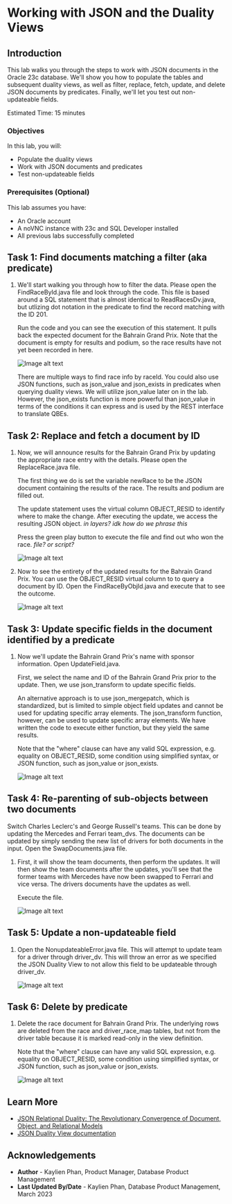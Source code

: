 # Working with JSON and the Duality Views

## Introduction

This lab walks you through the steps to work with JSON documents in the Oracle 23c database. We'll show you how to populate the tables and subsequent duality views, as well as filter, replace, fetch, update, and delete JSON documents by predicates. Finally, we'll let you test out non-updateable fields. 

Estimated Time: 15 minutes

### Objectives

In this lab, you will:
* Populate the duality views
* Work with JSON documents and predicates
* Test non-updateable fields

### Prerequisites (Optional)

This lab assumes you have:
* An Oracle account
* A noVNC instance with 23c and SQL Developer installed
* All previous labs successfully completed


## Task 1: Find documents matching a filter (aka predicate)

1. We'll start walking you through how to filter the data. Please open the FindRaceById.java file and look through the code. This file is based around a SQL statement that is almost identical to ReadRacesDv.java, but  utlizing dot notation in the predicate to find the record matching with the ID 201.

    Run the code and you can see the execution of this statement. It pulls back the expected document for the Bahrain Grand Prix. Note that the document is empty for results and podium, so the race results have not yet been recorded in here.

    ![Image alt text](images/find-race-by-id.png)

    There are multiple ways to find race info by raceId. You could also use JSON functions, such as json\_value and json\_exists in predicates when querying duality views. We will utilize json\_value later on in the lab. However, the json\_exists function is more powerful than json\_value in terms of the conditions it can express and is used by the REST interface to translate QBEs.


## Task 2: Replace and fetch a document by ID

1. Now, we will announce results for the Bahrain Grand Prix by updating the appropriate race entry with the details. Please open the ReplaceRace.java file.

    The first thing we do is set the variable newRace to be the JSON document containing the results of the race. The results and podium are filled out. 

    The update statement uses the virtual column OBJECT\_RESID to identify where to make the change. After executing the update, we access the resulting JSON object. *in layers? idk how do we phrase this* 

    Press the green play button to execute the file and find out who won the race. *file? or script?*

    ![Image alt text](images/replace-race.png)


2. Now to see the entirety of the updated results for the Bahrain Grand Prix. You can use the OBJECT\_RESID virtual column to to query a document by ID. Open the FindRaceByObjId.java and execute that to see the outcome.

    ![Image alt text](images/find-by-obj-id.png)


## Task 3: Update specific fields in the document identified by a predicate

1. Now we'll update the Bahrain Grand Prix's name with sponsor information. Open UpdateField.java. 

    First, we select the name and ID of the Bahrain Grand Prix prior to the update. Then, we use json\_transform to update specific fields. 

    An alternative approach is to use json_mergepatch, which is standardized, but is limited to simple object field updates and cannot be used for updating specific array elements. The json\_transform function, however, can be used to update specific array elements. We have written the code to execute either function, but they yield the same results.
    
    Note that the "where" clause can have any valid SQL expression, e.g. equality on OBJECT\_RESID, some condition using simplified syntax, or JSON function, such as json\_value or json\_exists.

    ![Image alt text](images/update-field.png)


## Task 4: Re-parenting of sub-objects between two documents
Switch Charles Leclerc's and George Russell's teams. This can be done by updating the Mercedes and Ferrari team_dvs. The documents can be updated by simply sending the new list of drivers for both documents in the input. Open the SwapDocuments.java file.
1. First, it will show the team documents, then perform the updates. It will then show the team documents after the updates, you'll see that the former teams with Mercedes have now been swapped to Ferrari and vice versa. The drivers documents have the updates as well.

    Execute the file.

    ![Image alt text](images/swap-docs.png)



## Task 5: Update a non-updateable field

1. Open the NonupdateableError.java file. This will attempt to update team for a driver through driver\_dv. This will throw an error as we specified the JSON Duality View to not allow this field to be updateable through driver_dv.

    ![Image alt text](images/nonupdateable.png)



## Task 6: Delete by predicate

1. Delete the race document for Bahrain Grand Prix. The underlying rows are deleted from the race and driver\_race\_map tables, but not from the driver table because it is marked read-only in the view definition. 

    Note that the "where" clause can have any valid SQL expression, e.g. equality on OBJECT\_RESID, some condition using simplified syntax, or JSON function, such as json\_value or json\_exists.

    ![Image alt text](images/delete.png)

## Learn More

* [JSON Relational Duality: The Revolutionary Convergence of Document, Object, and Relational Models](https://blogs.oracle.com/database/post/json-relational-duality-app-dev)
* [JSON Duality View documentation](http://docs.oracle.com)

## Acknowledgements
* **Author** - Kaylien Phan, Product Manager, Database Product Management
* **Last Updated By/Date** - Kaylien Phan, Database Product Management, March 2023
